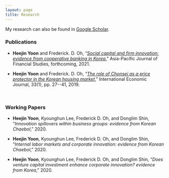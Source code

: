 ```yaml
---
layout: page
title: Research
---
```



My research can also be found in [Google Scholar](https://scholar.google.com/citations?user=yoon09269).



### Publications

- **Heejin Yoon** and Frederick. D. Oh, “[_Social capital and firm innovation: evidence from cooperative banking in Korea_](https://uwmadison.box.com/s/856idnuqcg49bmamqp8su3gj96z9hq3w),” Asia-Pacific Journal of Financial Studies, forthcoming, 2021.

- **Heejin Yoon** and Frederick. D. Oh, “[_The role of Chonsei as a price protector in the Korean housing market_](https://doi.org/10.1080/10168737.2019.1570300),” International Economic Journal, 33(1), pp. 27--41, 2019. 
<br/>

### Working Papers

- **Heejin Yoon**, Kyounghun Lee, Frederick D. Oh, and Donglim Shin, “_Innovation spillovers within business groups: evidence from Korean Chaebol_,” 2020.

- **Heejin Yoon**, Kyounghun Lee, Frederick D. Oh, and Donglim Shin, “_Internal labor markets and corporate innovation: evidence from Korean Chaebol_,” 2020.

- **Heejin Yoon**, Kyounghun Lee, Frederick D. Oh, and Donglim Shin, “_Does venture capital investment enhance corporate innovation? evidence from Korea_,” 2020.
